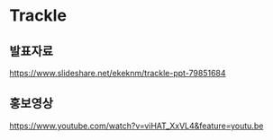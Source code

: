 # Trackle

## 발표자료
https://www.slideshare.net/ekeknm/trackle-ppt-79851684

## 홍보영상
https://www.youtube.com/watch?v=viHAT_XxVL4&feature=youtu.be
